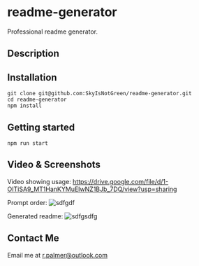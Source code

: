 # readme-generator
Professional readme generator.

## Description

## Installation

```
git clone git@github.com:SkyIsNotGreen/readme-generator.git
cd readme-generator
npm install
```
## Getting started

```
npm run start
```

## Video & Screenshots

Video showing usage: https://drive.google.com/file/d/1-OITiSA9_MT1HanKYMuEIwNZ1BJb_7DQ/view?usp=sharing 

Prompt order:
![sdfgdf](https://user-images.githubusercontent.com/60657981/173157700-f163e045-55b6-4a2f-b35d-0289330612ce.PNG)

Generated readme:
![sdfgsdfg](https://user-images.githubusercontent.com/60657981/173157746-2c3b30d6-3fe0-41fc-8ef3-2a7347d22ac0.PNG)


## Contact Me

Email me at r.palmer@outlook.com
